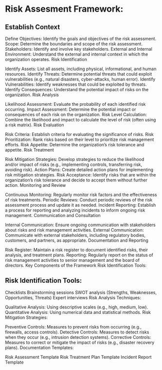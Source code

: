 # Risk Assesment Framework:

## Establish Context

Define Objectives: Identify the goals and objectives of the risk assessment.
Scope: Determine the boundaries and scope of the risk assessment.
Stakeholders: Identify and involve key stakeholders.
External and Internal Environment: Understand the external and internal context in which the organization operates.
Risk Identification

Identify Assets: List all assets, including physical, informational, and human resources.
Identify Threats: Determine potential threats that could exploit vulnerabilities (e.g., natural disasters, cyber-attacks, human error).
Identify Vulnerabilities: Identify weaknesses that could be exploited by threats.
Identify Consequences: Understand the potential impact of risks on the organization.
Risk Analysis

Likelihood Assessment: Evaluate the probability of each identified risk occurring.
Impact Assessment: Determine the potential impact or consequences of each risk on the organization.
Risk Level Calculation: Combine the likelihood and impact to calculate the level of risk (often using a risk matrix).
Risk Evaluation

Risk Criteria: Establish criteria for evaluating the significance of risks.
Risk Prioritization: Rank risks based on their level to prioritize risk management efforts.
Risk Appetite: Determine the organization’s risk tolerance and appetite.
Risk Treatment

Risk Mitigation Strategies: Develop strategies to reduce the likelihood and/or impact of risks (e.g., implementing controls, transferring risk, avoiding risk).
Action Plans: Create detailed action plans for implementing risk mitigation strategies.
Risk Acceptance: Identify risks that are within the organization’s risk tolerance and decide to accept them without further action.
Monitoring and Review

Continuous Monitoring: Regularly monitor risk factors and the effectiveness of risk treatments.
Periodic Reviews: Conduct periodic reviews of the risk assessment process and update it as needed.
Incident Reporting: Establish a process for reporting and analyzing incidents to inform ongoing risk management.
Communication and Consultation

Internal Communication: Ensure ongoing communication with stakeholders about risks and risk management activities.
External Communication: Communicate with external stakeholders, including regulatory bodies, customers, and partners, as appropriate.
Documentation and Reporting

Risk Register: Maintain a risk register to document identified risks, their analysis, and treatment plans.
Reporting: Regularly report on the status of risk management activities to senior management and the board of directors.
Key Components of the Framework
Risk Identification Tools:

## Risk Identification Tools:

Checklists
Brainstorming sessions
SWOT analysis (Strengths, Weaknesses, Opportunities, Threats)
Expert interviews
Risk Analysis Techniques:

Qualitative Analysis: Using descriptive scales (e.g., high, medium, low).
Quantitative Analysis: Using numerical data and statistical methods.
Risk Mitigation Strategies:

Preventive Controls: Measures to prevent risks from occurring (e.g., firewalls, access controls).
Detective Controls: Measures to detect risks when they occur (e.g., intrusion detection systems).
Corrective Controls: Measures to correct or mitigate the impact of risks (e.g., disaster recovery plans).
Documentation Templates:

Risk Assessment Template
Risk Treatment Plan Template
Incident Report Template
